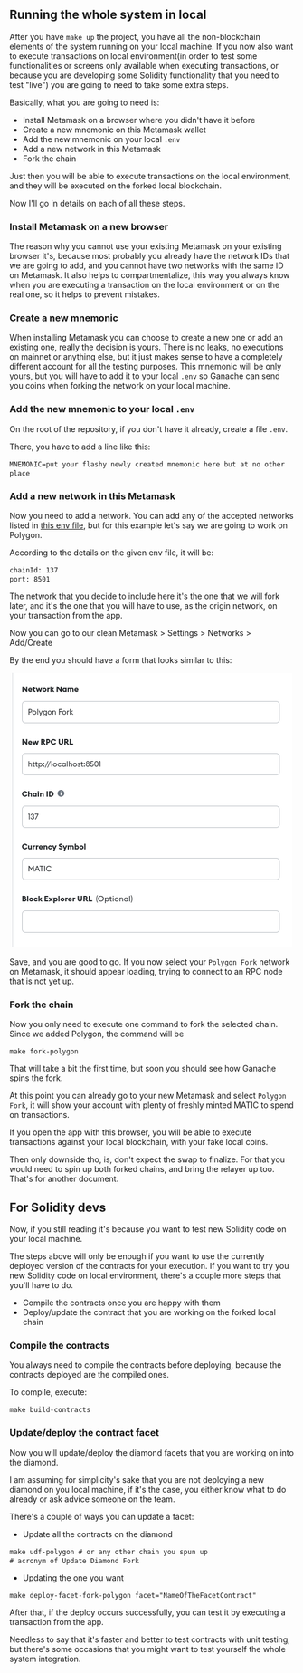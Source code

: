 
## Running the whole system in local

After you have `make up` the project, you have all the non-blockchain elements of the system running on
your local machine. If you now also want to execute transactions on local environment(in order to test
some functionalities or screens only available when executing transactions, or because you are developing
some Solidity functionality that you need to test "live") you are going to need to take some extra steps.

Basically, what you are going to need is:
- Install Metamask on a browser where you didn't have it before
- Create a new mnemonic on this Metamask wallet
- Add the new mnemonic on your local `.env`
- Add a new network in this Metamask
- Fork the chain

Just then you will be able to execute transactions on the local environment, and they will be executed
on the forked local blockchain.

Now I'll go in details on each of all these steps.

### Install Metamask on a new browser
The reason why you cannot use your existing Metamask on your existing browser it's, because most probably
you already have the network IDs that we are going to add, and you cannot have two networks with the
same ID on Metamask. It also helps to compartmentalize, this way you always know when you are executing
a transaction on the local environment or on the real one, so it helps to prevent mistakes.

### Create a new mnemonic
When installing Metamask you can choose to create a new one or add an existing one, really the decision is
yours. There is no leaks, no executions on mainnet or anything else, but it just makes sense to have a
completely different account for all the testing purposes. This mnemonic will be only yours, but you will
have to add it to your local `.env` so Ganache can send you coins when forking the network on your local machine.

### Add the new mnemonic to your local `.env`
On the root of the repository, if you don't have it already, create a file `.env`.

There, you have to add a line like this:
```shell
MNEMONIC=put your flashy newly created mnemonic here but at no other place
```

### Add a new network in this Metamask
Now you need to add a network. You can add any of the accepted networks listed in
[this env file](https://github.com/SwidgeTeam/swidge/blob/master/env/default/networks.env),
but for this example let's say we are going to work on Polygon.

According to the details on the given env file, it will be:
```
chainId: 137
port: 8501
```

The network that you decide to include here it's the one that we will fork later, and it's the one that
you will have to use, as the origin network, on your transaction from the app.

Now you can go to our clean Metamask > Settings > Networks > Add/Create

By the end you should have a form that looks similar to this:

<div style="text-align: center;">

![img.png](assets/add_network.png)

</div>

Save, and you are good to go. If you now select your `Polygon Fork` network on Metamask, it should appear loading,
trying to connect to an RPC node that is not yet up.

### Fork the chain
Now you only need to execute one command to fork the selected chain. Since we added Polygon, the command will be

```shell
make fork-polygon
```

That will take a bit the first time, but soon you should see how Ganache spins the fork.

At this point you can already go to your new Metamask and select `Polygon Fork`, it will show your account
with plenty of freshly minted MATIC to spend on transactions.

If you open the app with this browser, you will be able to execute transactions against your local blockchain,
with your fake local coins.

Then only downside tho, is, don't expect the swap to finalize. For that you would need to spin up both forked
chains, and bring the relayer up too. That's for another document.

## For Solidity devs

Now, if you still reading it's because you want to test new Solidity code on your local machine.

The steps above will only be enough if you want to use the currently deployed version of the contracts
for your execution. If you want to try you new Solidity code on local environment, there's a couple more steps
that you'll have to do.

- Compile the contracts once you are happy with them
- Deploy/update the contract that you are working on the forked local chain

### Compile the contracts
You always need to compile the contracts before deploying, because the contracts deployed are the compiled ones.

To compile, execute:
```shell
make build-contracts
```

### Update/deploy the contract facet

Now you will update/deploy the diamond facets that you are working on into the diamond.

I am assuming for simplicity's sake that you are not deploying a new diamond on you local machine, if it's 
the case, you either know what to do already or ask advice someone on the team.

There's a couple of ways you can update a facet:

- Update all the contracts on the diamond

```shell
make udf-polygon # or any other chain you spun up
# acronym of Update Diamond Fork
```

- Updating the one you want
```shell
make deploy-facet-fork-polygon facet="NameOfTheFacetContract"
```

After that, if the deploy occurs successfully, you can test it by executing a transaction from the app.

Needless to say that it's faster and better to test contracts with unit testing, but there's some occasions 
that you might want to test yourself the whole system integration.